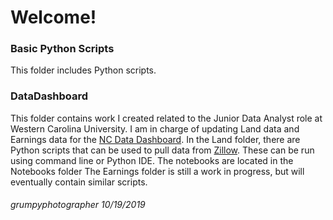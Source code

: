 # Welcome!

### Basic Python Scripts
This folder includes Python scripts.

### DataDashboard
This folder contains work I created related to the Junior Data Analyst role at Western Carolina University.  I am in charge of updating Land data and Earnings data for the [NC Data Dashboard](https://www.wcu.edu/engage/regional-development/data-dashboard.aspx). In the Land folder, there are Python scripts that can be used to pull data from [Zillow](https://www.zillow.com/research/data/).  These can be run using command line or Python IDE.  The notebooks are located in the Notebooks folder  The Earnings folder is still a work in progress, but will eventually contain similar scripts.

###### grumpyphotographer 10/19/2019
